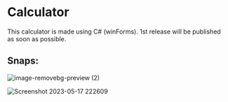 # Calculator
This calculator is made using C# (winForms). 1st release will be published as soon as possible.

<h2>Snaps: </h2>

![image-removebg-preview (2)](https://github.com/Imtiaj-Sajin/Calculator/assets/100506477/361ac0dc-fb8b-4a9e-8b56-96ff92bdb9d7)

![Screenshot 2023-05-17 222609](https://github.com/Imtiaj-Sajin/Calculator/assets/100506477/d973816d-f1b9-4253-9ccf-0efc908244a7)
